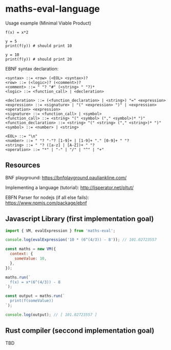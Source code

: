# maths-eval-language 

Usage example (Minimal Viable Product)
```
f(x) = x*2

y = 5
print(f(y)) # should print 10

y = 10
print(f(y)) # should print 20
```

EBNF syntax declaration:
```bnf
<syntax> ::= <row> (<EOL> <syntax>)?
<row> ::= (<logic>)? (<comment>)?
<comment> ::= " "? "#" (<string> " "?)*
<logic> ::= <function_call> | <decleration>

<decleration> ::= (<function_declaration> | <string>) "=" <expression>
<expression> ::= <signature> | "(" <expression> ")" | <expression> <operation> <expression>
<signature> ::= <function_call> | <symbol>
<function_call> ::= <string> "(" <symbol> ("," <symbol>)* ")"
<function_declaration> ::= <string> "(" <string> ("," <string>)* ")"
<symbol> ::= <number> | <string>

<EOL> ::= "\n"
<number> ::= " "? "-"? [1-9]+ | [1-9]+ "." [0-9]+ " "?
<string> ::= " "? ([a-z] | [A-Z])+ " "?
<operation> ::= "*" | "-" | "/" | "^" | "+"
```

## Resources

BNF playground: https://bnfplayground.pauliankline.com/

Implementing a language (tutorial): http://lisperator.net/pltut/

EBFN Parser for nodejs (if all else fails): https://www.npmjs.com/package/ebnf

## Javascript Library (first implementation goal)

```js
import { VM, evalExpression } from 'maths-eval';

console.log(evalExpression('10 * (6^(4/3)) - 8')); // 101.02723557

const maths = new VM({
  context: {
    someValue: 10,
  },
});

maths.run(`
  f(x) = x*(6^(4/3)) - 8
`);

const output = maths.run(`
  print(f(someValue))
`);

console.log(output); // [ 101.02723557 ]
```

## Rust compiler (seccond implementation goal)

TBD
